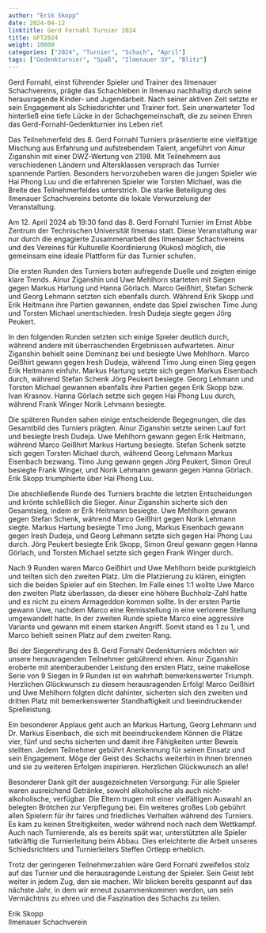 ```yaml
---
author: "Erik Skopp"
date: 2024-04-12
linktitle: Gerd Fornahl Turnier 2024
title: GFT2024
weight: 10000
categories: ["2024", "Turnier", "Schach", "April"]
tags: ["Gedenkturnier", "Spaß", "Ilmenauer SV", "Blitz"]
---
```



Gerd Fornahl, einst führender Spieler und Trainer des Ilmenauer Schachvereins, prägte das Schachleben in Ilmenau nachhaltig durch seine herausragende Kinder- und Jugendarbeit. Nach seiner aktiven Zeit setzte er sein Engagement als Schiedsrichter und Trainer fort. Sein unerwarteter Tod hinterließ eine tiefe Lücke in der Schachgemeinschaft, die zu seinen Ehren das Gerd-Fornahl-Gedenkturnier ins Leben rief.

Das Teilnehmerfeld des 8. Gerd Fornahl Turniers präsentierte eine vielfältige Mischung aus Erfahrung und aufstrebendem Talent, angeführt von Ainur Ziganshin mit einer DWZ-Wertung von 2198. Mit Teilnehmern aus verschiedenen Ländern und Altersklassen versprach das Turnier spannende Partien. Besonders hervorzuheben waren die jungen Spieler wie Hai Phong Luu und die erfahrenen Spieler wie Torsten Michael, was die Breite des Teilnehmerfeldes unterstrich. Die starke Beteiligung des Ilmenauer Schachvereins betonte die lokale Verwurzelung der Veranstaltung.

Am 12. April 2024 ab 19:30 fand das 8. Gerd Fornahl Turnier im Ernst Abbe Zentrum der Technischen Universität Ilmenau statt. Diese Veranstaltung war nur durch die engagierte Zusammenarbeit des Ilmenauer Schachvereins und des Vereines für Kulturelle Koordinierung (Kukos) möglich, die gemeinsam eine ideale Plattform für das Turnier schufen.

Die ersten Runden des Turniers boten aufregende Duelle und zeigten einige klare Trends. Ainur Ziganshin und Uwe Mehlhorn starteten mit Siegen gegen Markus Hartung und Hanna Görlach. Marco Geißhirt, Stefan Schenk und Georg Lehmann setzten sich ebenfalls durch. Während Erik Skopp und Erik Heitmann ihre Partien gewannen, endete das Spiel zwischen Timo Jung und Torsten Michael unentschieden. Iresh Dudeja siegte gegen Jörg Peukert.

In den folgenden Runden setzten sich einige Spieler deutlich durch, während andere mit überraschenden Ergebnissen aufwarteten. Ainur Ziganshin behielt seine Dominanz bei und besiegte Uwe Mehlhorn. Marco Geißhirt gewann gegen Iresh Dudeja, während Timo Jung einen Sieg gegen Erik Heitmann einfuhr. Markus Hartung setzte sich gegen Markus Eisenbach durch, während Stefan Schenk Jörg Peukert besiegte. Georg Lehmann und Torsten Michael gewannen ebenfalls ihre Partien gegen Erik Skopp bzw. Ivan Krasnov. Hanna Görlach setzte sich gegen Hai Phong Luu durch, während Frank Winger Norik Lehmann besiegte.

Die späteren Runden sahen einige entscheidende Begegnungen, die das Gesamtbild des Turniers prägten. Ainur Ziganshin setzte seinen Lauf fort und besiegte Iresh Dudeja. Uwe Mehlhorn gewann gegen Erik Heitmann, während Marco Geißhirt Markus Hartung besiegte. Stefan Schenk setzte sich gegen Torsten Michael durch, während Georg Lehmann Markus Eisenbach bezwang. Timo Jung gewann gegen Jörg Peukert, Simon Greul besiegte Frank Winger, und Norik Lehmann gewann gegen Hanna Görlach. Erik Skopp triumphierte über Hai Phong Luu.

Die abschließende Runde des Turniers brachte die letzten Entscheidungen und krönte schließlich die Sieger. Ainur Ziganshin sicherte sich den Gesamtsieg, indem er Erik Heitmann besiegte. Uwe Mehlhorn gewann gegen Stefan Schenk, während Marco Geißhirt gegen Norik Lehmann siegte. Markus Hartung besiegte Timo Jung, Markus Eisenbach gewann gegen Iresh Dudeja, und Georg Lehmann setzte sich gegen Hai Phong Luu durch. Jörg Peukert besiegte Erik Skopp, Simon Greul gewann gegen Hanna Görlach, und Torsten Michael setzte sich gegen Frank Winger durch.

Nach 9 Runden waren Marco Geißhirt und Uwe Mehlhorn beide punktgleich und teilten sich den zweiten Platz. Um die Platzierung zu klären, einigten sich die beiden Spieler auf ein Stechen. Im Falle eines 1:1 wollte Uwe Marco den zweiten Platz überlassen, da dieser eine höhere Buchholz-Zahl hatte und es nicht zu einem Armageddon kommen sollte. In der ersten Partie gewann Uwe, nachdem Marco eine Remisstellung in eine verlorene Stellung umgewandelt hatte. In der zweiten Runde spielte Marco eine aggressive Variante und gewann mit einem starken Angriff. Somit stand es 1 zu 1, und Marco behielt seinen Platz auf dem zweiten Rang.

Bei der Siegerehrung des 8. Gerd Fornahl Gedenkturniers möchten wir unsere herausragenden Teilnehmer gebührend ehren. Ainur Ziganshin eroberte mit atemberaubender Leistung den ersten Platz, seine makellose Serie von 9 Siegen in 9 Runden ist ein wahrhaft bemerkenswerter Triumph. Herzlichen Glückwunsch zu diesem herausragenden Erfolg! Marco Geißhirt und Uwe Mehlhorn folgten dicht dahinter, sicherten sich den zweiten und dritten Platz mit bemerkenswerter Standhaftigkeit und beeindruckender Spielleistung.

Ein besonderer Applaus geht auch an Markus Hartung, Georg Lehmann und Dr. Markus Eisenbach, die sich mit beeindruckendem Können die Plätze vier, fünf und sechs sicherten und damit ihre Fähigkeiten unter Beweis stellten. Jedem Teilnehmer gebührt Anerkennung für seinen Einsatz und sein Engagement. Möge der Geist des Schachs weiterhin in ihnen brennen und sie zu weiteren Erfolgen inspirieren. Herzlichen Glückwunsch an alle!

Besonderer Dank gilt der ausgezeichneten Versorgung: Für alle Spieler waren ausreichend Getränke, sowohl alkoholische als auch nicht-alkoholische, verfügbar. Die Eltern trugen mit einer vielfältigen Auswahl an belegten Brötchen zur Verpflegung bei. Ein weiteres großes Lob gebührt allen Spielern für ihr faires und friedliches Verhalten während des Turniers. Es kam zu keinen Streitigkeiten, weder während noch nach dem Wettkampf. Auch nach Turnierende, als es bereits spät war, unterstützten alle Spieler tatkräftig die Turnierleitung beim Abbau. Dies erleichterte die Arbeit unseres Schiedsrichters und Turnierleiters Steffen Ortlepp erheblich.

Trotz der geringeren Teilnehmerzahlen wäre Gerd Fornahl zweifellos stolz auf das Turnier und die herausragende Leistung der Spieler. Sein Geist lebt weiter in jedem Zug, den sie machen. Wir blicken bereits gespannt auf das nächste Jahr, in dem wir erneut zusammenkommen werden, um sein Vermächtnis zu ehren und die Faszination des Schachs zu teilen.

Erik Skopp  
Ilmenauer Schachverein